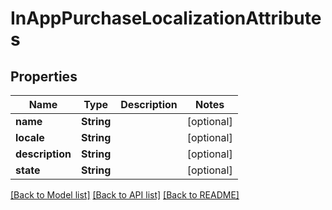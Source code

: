 # InAppPurchaseLocalizationAttributes

## Properties
Name | Type | Description | Notes
------------ | ------------- | ------------- | -------------
**name** | **String** |  | [optional] 
**locale** | **String** |  | [optional] 
**description** | **String** |  | [optional] 
**state** | **String** |  | [optional] 

[[Back to Model list]](../README.md#documentation-for-models) [[Back to API list]](../README.md#documentation-for-api-endpoints) [[Back to README]](../README.md)


